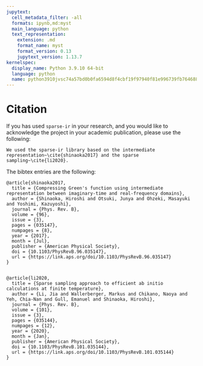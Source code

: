 ```yaml
---
jupytext:
  cell_metadata_filter: -all
  formats: ipynb,md:myst
  main_language: python
  text_representation:
    extension: .md
    format_name: myst
    format_version: 0.13
    jupytext_version: 1.13.7
kernelspec:
  display_name: Python 3.9.10 64-bit
  language: python
  name: python3910jvsc74a57bd0b0fa6594d8f4cbf19f97940f81e996739fb7646882a419484c72d19e05852a7e
---
```


# Citation

If you has used `sparse-ir` in your research, and you would like to acknowledge the project in your academic publication, please use the following:

```
We used the sparse-ir library based on the intermediate representation~\cite{shinaoka2017} and the sparse sampling~\cite{li2020}.
```

The bibtex entries are the following:

```
@article{shinaoka2017,
  title = {Compressing Green's function using intermediate representation between imaginary-time and real-frequency domains},
  author = {Shinaoka, Hiroshi and Otsuki, Junya and Ohzeki, Masayuki and Yoshimi, Kazuyoshi},
  journal = {Phys. Rev. B},
  volume = {96},
  issue = {3},
  pages = {035147},
  numpages = {8},
  year = {2017},
  month = {Jul},
  publisher = {American Physical Society},
  doi = {10.1103/PhysRevB.96.035147},
  url = {https://link.aps.org/doi/10.1103/PhysRevB.96.035147}
}


@article{li2020,
  title = {Sparse sampling approach to efficient ab initio calculations at finite temperature},
  author = {Li, Jia and Wallerberger, Markus and Chikano, Naoya and Yeh, Chia-Nan and Gull, Emanuel and Shinaoka, Hiroshi},
  journal = {Phys. Rev. B},
  volume = {101},
  issue = {3},
  pages = {035144},
  numpages = {12},
  year = {2020},
  month = {Jan},
  publisher = {American Physical Society},
  doi = {10.1103/PhysRevB.101.035144},
  url = {https://link.aps.org/doi/10.1103/PhysRevB.101.035144}
}

```
